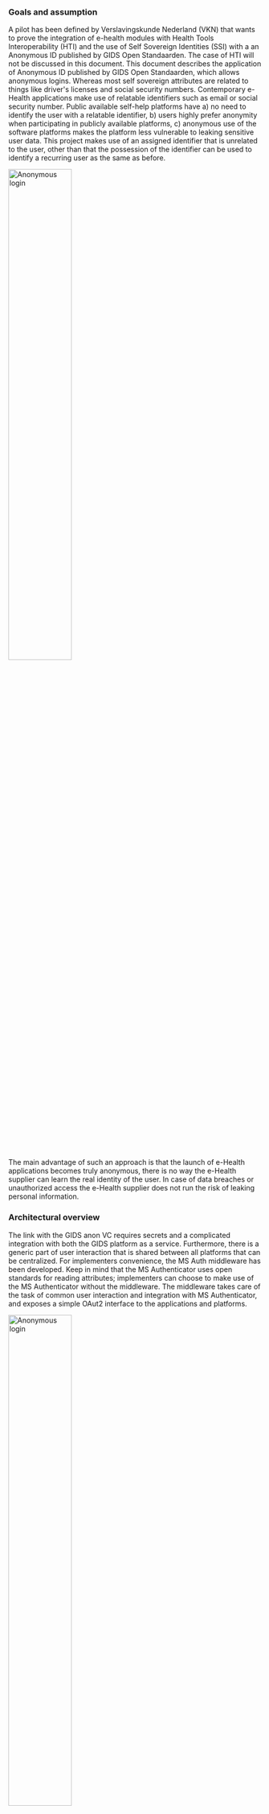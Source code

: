 ### Goals and assumption
A pilot has been defined by Verslavingskunde Nederland (VKN) that wants to prove the integration of e-health modules with Health Tools Interoperability (HTI) and the use of Self Sovereign Identities (SSI) with a an Anonymous ID published by GIDS Open Standaarden. The case of HTI will not be discussed in this document. This document describes the application of Anonymous ID published by GIDS Open Standaarden, which allows anonymous logins. Whereas most self sovereign attributes are related to things like driver's licenses and social security numbers. Contemporary e-Health applications make use of relatable identifiers such as email or social security number. Public available self-help platforms have a) no need to identify the user with a relatable identifier, b) users highly prefer anonymity when participating in publicly available platforms, c) anonymous use of the software platforms makes the platform less vulnerable to leaking sensitive user data.  This project makes use of an assigned identifier that is unrelated to the user, other than that the possession of the identifier can be used to identify a recurring user as the same as before.

<img src="anon-login-comp.png" alt="Anonymous login" style="width: 50%; float: none;"/>

The main advantage of such an approach is that the launch of e-Health applications becomes truly anonymous, there is no way the e-Health supplier can learn the real identity of the user. In case of data breaches or unauthorized access the e-Health supplier does not run the risk of leaking personal information.

### Architectural overview

The link with the GIDS anon VC requires secrets and a complicated integration with both the GIDS platform as a service. Furthermore, there is a generic part of user interaction that is shared between all platforms that can be centralized. For implementers convenience, the MS Auth middleware has been developed. Keep in mind that the MS Authenticator uses open standards for reading attributes; implementers can choose to make use of the MS Authenticator without the middleware. The middleware takes care of the task of common user interaction and integration with MS Authenticator, and exposes a simple OAut2 interface to the applications and platforms.

<img src="anon-login-overview.png" alt="Anonymous login" style="width: 50%; float: none;"/>

From the portal and module perspective, the middleware is integrated with an [OAuth2 Authorization Code Flow](https://www.oauth.com/oauth2-servers/server-side-apps/authorization-code/).

### Functional perspective
The diagram below explains the user interaction of the middleware. This interaction is performed each time the user interacts with the middleware. This interaction is performed by the middleware and from a portal or module perspective it should be considered as provided by the middleware.

<img src="anon-login-workflow.png" alt="Anonymous login" style="width: 50%; float: none;"/>
